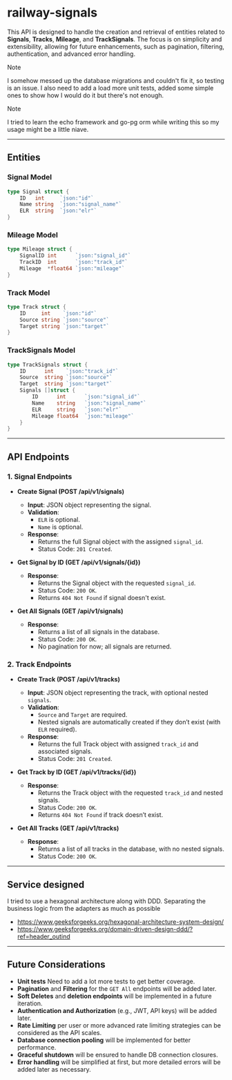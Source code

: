# railway-signals

This API is designed to handle the creation and retrieval of entities related to **Signals**, **Tracks**, **Mileage**, and **TrackSignals**. The focus is on simplicity and extensibility, allowing for future enhancements, such as pagination, filtering, authentication, and advanced error handling.

> [!NOTE]
> I somehow messed up the database migrations and couldn't fix it, so testing is an issue.
> I also need to add a load more unit tests, added some simple ones to show how I would do it but there's not enough.

> [!NOTE]
> I tried to learn the echo framework and go-pg orm while writing this so my usage might be a little niave.

---

## **Entities**

### **Signal Model**

```go
type Signal struct {
    ID   int     `json:"id"`
    Name string  `json:"signal_name"`
    ELR  string  `json:"elr"`
}
```

### **Mileage Model**

```go
type Mileage struct {
    SignalID int      `json:"signal_id"`
    TrackID  int      `json:"track_id"`
    Mileage  *float64 `json:"mileage"`
}
```

### **Track Model**

```go
type Track struct {
    ID     int    `json:"id"`
    Source string `json:"source"`
    Target string `json:"target"`
}
```

### **TrackSignals Model**

```go
type TrackSignals struct {
    ID      int    `json:"track_id"`
    Source  string `json:"source"`
    Target  string `json:"target"`
    Signals []struct {
        ID      int      `json:"signal_id"`
        Name    string   `json:"signal_name"`
        ELR     string   `json:"elr"`
        Mileage float64  `json:"mileage"`
    }
}
```

---

## **API Endpoints**

### **1. Signal Endpoints**

- **Create Signal (POST /api/v1/signals)**
  - **Input**: JSON object representing the signal.
  - **Validation**:
    - `ELR` is optional.
    - `Name` is optional.
  - **Response**:
    - Returns the full Signal object with the assigned `signal_id`.
    - Status Code: `201 Created`.

- **Get Signal by ID (GET /api/v1/signals/{id})**
  - **Response**:
    - Returns the Signal object with the requested `signal_id`.
    - Status Code: `200 OK`.
    - Returns `404 Not Found` if signal doesn't exist.

- **Get All Signals (GET /api/v1/signals)**
  - **Response**:
    - Returns a list of all signals in the database.
    - Status Code: `200 OK`.
    - No pagination for now; all signals are returned.

### **2. Track Endpoints**

- **Create Track (POST /api/v1/tracks)**
  - **Input**: JSON object representing the track, with optional nested `signals`.
  - **Validation**:
    - `Source` and `Target` are required.
    - Nested signals are automatically created if they don’t exist (with `ELR` required).
  - **Response**:
    - Returns the full Track object with assigned `track_id` and associated signals.
    - Status Code: `201 Created`.

- **Get Track by ID (GET /api/v1/tracks/{id})**
  - **Response**:
    - Returns the Track object with the requested `track_id` and nested signals.
    - Status Code: `200 OK`.
    - Returns `404 Not Found` if track doesn’t exist.

- **Get All Tracks (GET /api/v1/tracks)**
  - **Response**:
    - Returns a list of all tracks in the database, with no nested signals.
    - Status Code: `200 OK`.

---

## Service designed

I tried to use a hexagonal architecture along with DDD. Separating the business logic from the adapters as much as possible

- <https://www.geeksforgeeks.org/hexagonal-architecture-system-design/>
- <https://www.geeksforgeeks.org/domain-driven-design-ddd/?ref=header_outind>

---

## **Future Considerations**

- **Unit tests** Need to add a lot more tests to get better coverage.
- **Pagination** and **Filtering** for the `GET All` endpoints will be added later.
- **Soft Deletes** and **deletion endpoints** will be implemented in a future iteration.
- **Authentication and Authorization** (e.g., JWT, API keys) will be added later.
- **Rate Limiting** per user or more advanced rate limiting strategies can be considered as the API scales.
- **Database connection pooling** will be implemented for better performance.
- **Graceful shutdown** will be ensured to handle DB connection closures.
- **Error handling** will be simplified at first, but more detailed errors will be added later as necessary.
